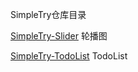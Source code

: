 SimpleTry仓库目录

[SimpleTry-Slider](https://mr-chanx.github.io/SimpleTry//SimpleTry-Slider)	轮播图

[SimpleTry-TodoList](https://mr-chanx.github.io/SimpleTry//SimpleTry-TodoList)	TodoList